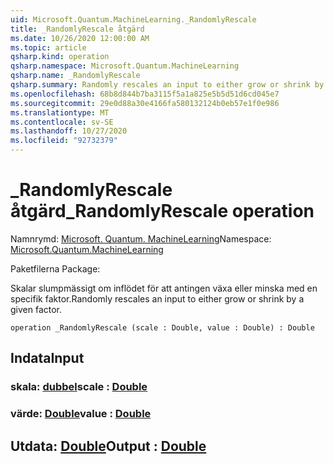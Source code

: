 ```yaml
---
uid: Microsoft.Quantum.MachineLearning._RandomlyRescale
title: _RandomlyRescale åtgärd
ms.date: 10/26/2020 12:00:00 AM
ms.topic: article
qsharp.kind: operation
qsharp.namespace: Microsoft.Quantum.MachineLearning
qsharp.name: _RandomlyRescale
qsharp.summary: Randomly rescales an input to either grow or shrink by a given factor.
ms.openlocfilehash: 68b8d844b7ba3115f5a1a825e5b5d51d6cd045e7
ms.sourcegitcommit: 29e0d88a30e4166fa580132124b0eb57e1f0e986
ms.translationtype: MT
ms.contentlocale: sv-SE
ms.lasthandoff: 10/27/2020
ms.locfileid: "92732379"
---
```

# <a name="_randomlyrescale-operation"></a><span data-ttu-id="f95a6-102">_RandomlyRescale åtgärd</span><span class="sxs-lookup"><span data-stu-id="f95a6-102">_RandomlyRescale operation</span></span>

<span data-ttu-id="f95a6-103">Namnrymd: [Microsoft. Quantum. MachineLearning](xref:Microsoft.Quantum.MachineLearning)</span><span class="sxs-lookup"><span data-stu-id="f95a6-103">Namespace: [Microsoft.Quantum.MachineLearning](xref:Microsoft.Quantum.MachineLearning)</span></span>

<span data-ttu-id="f95a6-104">Paketfilerna [](https://nuget.org/packages/)</span><span class="sxs-lookup"><span data-stu-id="f95a6-104">Package: [](https://nuget.org/packages/)</span></span>


<span data-ttu-id="f95a6-105">Skalar slumpmässigt om inflödet för att antingen växa eller minska med en specifik faktor.</span><span class="sxs-lookup"><span data-stu-id="f95a6-105">Randomly rescales an input to either grow or shrink by a given factor.</span></span>

```qsharp
operation _RandomlyRescale (scale : Double, value : Double) : Double
```


## <a name="input"></a><span data-ttu-id="f95a6-106">Indata</span><span class="sxs-lookup"><span data-stu-id="f95a6-106">Input</span></span>

### <a name="scale--double"></a><span data-ttu-id="f95a6-107">skala: [dubbel](xref:microsoft.quantum.lang-ref.double)</span><span class="sxs-lookup"><span data-stu-id="f95a6-107">scale : [Double](xref:microsoft.quantum.lang-ref.double)</span></span>




### <a name="value--double"></a><span data-ttu-id="f95a6-108">värde: [Double](xref:microsoft.quantum.lang-ref.double)</span><span class="sxs-lookup"><span data-stu-id="f95a6-108">value : [Double](xref:microsoft.quantum.lang-ref.double)</span></span>





## <a name="output--double"></a><span data-ttu-id="f95a6-109">Utdata: [Double](xref:microsoft.quantum.lang-ref.double)</span><span class="sxs-lookup"><span data-stu-id="f95a6-109">Output : [Double](xref:microsoft.quantum.lang-ref.double)</span></span>


